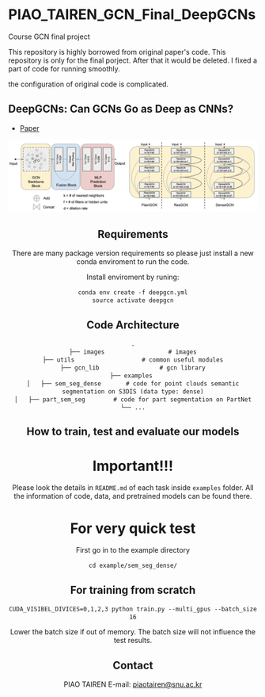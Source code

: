 # PIAO_TAIREN_GCN_Final_DeepGCNs
Course GCN final project

This repository is highly borrowed from original paper's code.
This repository is only for the final porject.
After that it would be deleted.
I fixed a part of code for running smoothly.

the configuration of original code is complicated.

## DeepGCNs: Can GCNs Go as Deep as CNNs?
* [Paper](https://arxiv.org/pdf/1904.03751.pdf)

<div style="text-align:center"><img src='./images/pipeline.png' width=800>


## Requirements
There are many package version requirements so please just install a new conda enviroment to run the code.

Install enviroment by runing:
```
conda env create -f deepgcn.yml
source activate deepgcn
```

## Code Architecture
    .
    ├── images                  # images
    ├── utils                   # common useful modules
    ├── gcn_lib                 # gcn library
    ├── examples 
    │   ├── sem_seg_dense       # code for point clouds semantic segmentation on S3DIS (data type: dense)
    │   ├── part_sem_seg        # code for part segmentation on PartNet
    └── ...

## How to train, test and evaluate our models
# Important!!!
Please look the details in `README.md` of each task inside `examples` folder.
All the information of code, data, and pretrained models can be found there.

# For very quick test
First go in to the example directory
```
cd example/sem_seg_dense/
```
## For training from scratch
```
CUDA_VISIBEL_DIVICES=0,1,2,3 python train.py --multi_gpus --batch_size 16
```
Lower the batch size if out of memory. The batch size will not influence the test results.


## Contact
PIAO TAIREN
E-mail: piaotairen@snu.ac.kr
